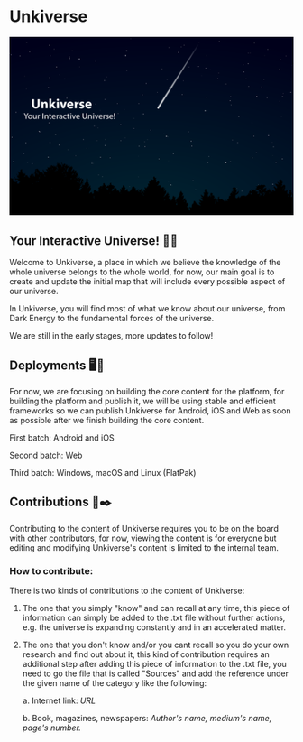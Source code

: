 
# Unkiverse

<p align="center"> 
  <img src="https://github.com/Unkiverse/Unkiverse/blob/main/Assets/Background.png" width="auto" height="auto" />


## Your Interactive Universe! 🌠🔭
  
Welcome to Unkiverse, a place in which we believe the knowledge of the whole universe belongs to the whole world, 
for now, our main goal is to create and update the initial map that will include every possible aspect of
our universe. 

In Unkiverse, you will find most of what we know about our universe, from Dark Energy to the fundamental forces
of the universe.


We are still in the early stages, more updates to follow!
  
  
  
  
## Deployments 🖥️📱
 
For now, we are focusing on building the core content for the platform, for building the platform and publish it, 
we will be using stable and efficient frameworks so we can publish Unkiverse for Android, iOS and Web as soon 
as possible after we finish building the core content.
  
First batch: Android and iOS

Second batch: Web

Third batch: Windows, macOS and Linux (FlatPak)

  
  
  
## Contributions 📖✒️

Contributing to the content of Unkiverse requires you to be on the board with other contributors, for now, 
viewing the content is for everyone but editing and modifying Unkiverse's content is limited to the 
internal team.
  
 
  
### How to contribute:
  

There is two kinds of contributions to the content of Unkiverse:

1) The one that you simply "know" and can recall at any time, this piece of information can simply be added 
to the .txt file without further actions, e.g. the universe is expanding constantly and in an accelerated matter.

2) The one that you don't know and/or you cant recall so you do your own research and find out about it, 
this kind of contribution requires an additional step after adding this piece of information to the .txt file, 
you need to go the file that is called "Sources" and add the reference
under the given name of the category like the following:


    a. Internet link: *URL* 

    b. Book, magazines, newspapers: *Author's name, medium's name, page's number.*


